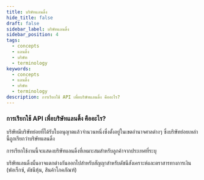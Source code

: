 ```yaml
---
title: บริษัทแลนดิ้ง
hide_title: false
draft: false
sidebar_label: บริษัทแลนดิ้ง
sidebar_position: 4
tags:
  - concepts
  - แลนดิ้ง
  - บริษัท
  - terminology
keywords:
  - concepts
  - แลนดิ้ง
  - บริษัท
  - terminology
description: การเรียกใช้ API เพื่อบริษัทแลนดิ้ง คืออะไร?
---
```


### การเรียกใช้ API เพื่อบริษัทแลนดิ้ง คืออะไร?

บริษัทมีบริษัทย่อยที่ได้รับใบอนุญาตแล้วจำนวนหนึ่งซึ่งตั้งอยู่ในเขตอำนาจศาลต่างๆ ซึ่งบริษัทย่อยเหล่านี้ถูกเรียกว่าบริษัทแลนดิ้ง

การเรียกใช้งานนี้จะแสดงบริษัทแลนดิ้งที่เหมาะสมสำหรับลูกค้าจากประเทศที่ระบุ

บริษัทแลนดิ้งนั้นอาจแตกต่างกันออกไปสำหรับสัญญาสำหรับดัชนีสังเคราะห์และตราสารทางการเงิน (ฟอเร็กซ์, ดัชนีหุ้น, สินค้าโภคภัณฑ์)
